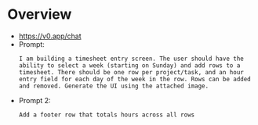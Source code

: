 # Overview

- https://v0.app/chat
- Prompt:
    ```
    I am building a timesheet entry screen. The user should have the ability to select a week (starting on Sunday) and add rows to a timesheet. There should be one row per project/task, and an hour entry field for each day of the week in the row. Rows can be added and removed. Generate the UI using the attached image.
    ```
- Prompt 2:
    ```
    Add a footer row that totals hours across all rows
    ```